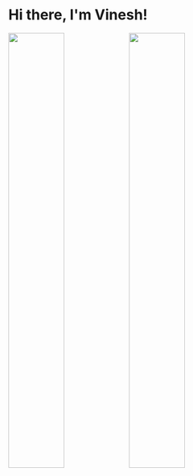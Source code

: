 # Hi there, I'm Vinesh!

<img align="left" width="47%" src="https://github-readme-stats.vercel.app/api?username=Vinesh2004&show_icons=true&theme=radical"/>
<img align="left" width="47%" src="https://github-readme-stats.vercel.app/api/top-langs/?username=Vinesh2004&layout=compact"/>


